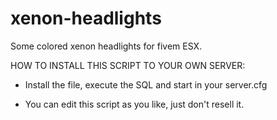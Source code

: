 # xenon-headlights
Some colored xenon headlights for fivem ESX.

  HOW TO INSTALL THIS SCRIPT TO YOUR OWN SERVER:

- Install the file, execute the SQL and start in your server.cfg

- You can edit this script as you like, just don't resell it.
